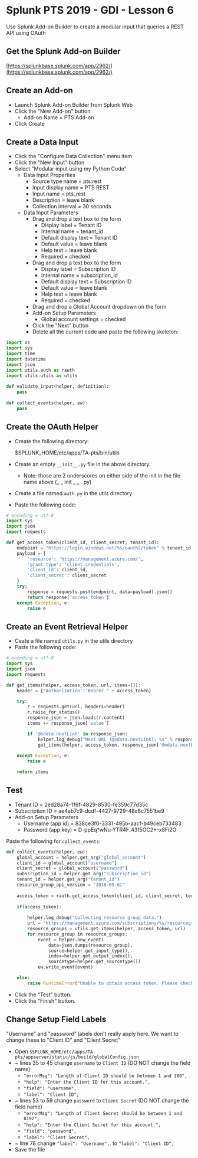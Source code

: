 # Splunk PTS 2019 - GDI - Lesson 6

Use Splunk Add-on Builder to create a modular input that queries a REST API using OAuth

## Get the Splunk Add-on Builder
[https://splunkbase.splunk.com/app/2962/](https://splunkbase.splunk.com/app/2962/)

## Create an Add-on
* Launch Splunk Add-on Builder from Splunk Web
* Click the "New Add-on" button
  * Add-on Name = PTS Add-on
* Click Create

## Create a Data Input
* Click the "Configure Data Collection" menu item
* Click the "New Input" button
* Select "Modular input using my Python Code"
  * Data Input Properties
    * Source type name = pts:rest
    * Input display name = PTS REST
    * Input name = pts_rest
    * Description = leave blank
    * Collection interval = 30 seconds
  * Data Input Parameters
    * Drag and drop a text box to the form
      * Display label = Tenant ID
      * Internal name = tenant_id
      * Default display text = Tenant ID
      * Default value = leave blank
      * Help text = leave blank
      * Required = checked
    * Drag and drop a text box to the form
      * Display label = Subscription ID
      * Internal name = subscription_id
      * Default display text = Subscription ID
      * Default value = leave blank
      * Help text = leave blank
      * Required = checked
    * Drag and drop a Global Account dropdown on the form
    * Add-on Setup Parameters
      * Global account settings = checked
    * Click the "Next" button
    * Delete all the current code and paste the following skeleton:
 
```python
import os
import sys
import time
import datetime
import json
import utils.auth as rauth
import utils.utils as utils
     
def validate_input(helper, definition):
	pass
	
def collect_events(helper, ew):
	pass
```

## Create the OAuth Helper
* Create the following directory:

    $SPLUNK_HOME/etc/apps/TA-pts/bin/utils
    
* Create an empty `__init__.py` file in the above directory.
  * Note: those are 2 underscores on either side of the init in the file name above (_ _ init _ _ . py)

* Create a file named `auth.py` in the utils directory
* Paste the following code:

```python
# encoding = utf-8
import sys
import json
import requests

def get_access_token(client_id, client_secret, tenant_id):
    endpoint = "https://login.windows.net/%s/oauth2/token" % tenant_id
    payload = {
        'resource': 'https://management.azure.com/',
        'grant_type': 'client_credentials',
        'client_id': client_id,
        'client_secret': client_secret
    }
    try:
        response = requests.post(endpoint, data=payload).json()
        return response['access_token']
    except Exception, e:
        raise e
```

## Create an Event Retrieval Helper

* Ceate a file named `utils.py` in the utils directory
* Paste the following code:

```python
# encoding = utf-8
import sys
import json
import requests

def get_items(helper, access_token, url, items=[]):
    header = {'Authorization':'Bearer ' + access_token}

    try:
        r = requests.get(url, headers=header)
        r.raise_for_status()
        response_json = json.loads(r.content)
        items += response_json['value']

        if '@odata.nextLink' in response_json:
            helper.log_debug("Next URL (@odata.nextLink): %s" % response_json['@odata.nextLink'])
            get_items(helper, access_token, response_json['@odata.nextLink'], items)
        
    except Exception, e:
        raise e

    return items
```

## Test

* Tenant ID = 2ed28a74-1f6f-4829-8530-fe359c77d35c
* Subscription ID = ae4ab7c9-dcdf-4427-9729-48e8c7551be9
* Add-on Setup Parameters
  * Username (app id) = 838ce3f0-3331-495b-aacf-b49ceb733483
  * Password (app key) = D-ppEq*wNu-YTR4F_43f5OC2+-x8Fi2O

Paste the following for `collect_events`:

```python
def collect_events(helper, ew):
    global_account = helper.get_arg("global_account")
    client_id = global_account["username"]
    client_secret = global_account["password"]
    subscription_id = helper.get_arg("subscription_id")
    tenant_id = helper.get_arg("tenant_id")
    resource_group_api_version = "2018-05-01"
    
    access_token = rauth.get_access_token(client_id, client_secret, tenant_id)
    
    if(access_token):
        
        helper.log_debug("Collecting resource group data.")
        url = "https://management.azure.com/subscriptions/%s/resourcegroups?api-version=%s" % (subscription_id, resource_group_api_version)
        resource_groups = utils.get_items(helper, access_token, url)
        for resource_group in resource_groups:
            event = helper.new_event(
                data=json.dumps(resource_group),
                source=helper.get_input_type(), 
                index=helper.get_output_index(),
                sourcetype=helper.get_sourcetype())
            ew.write_event(event)

    else:
        raise RuntimeError("Unable to obtain access token. Please check the Client ID, Client Secret, and Tenant ID")
```

* Click the "Test" button.
* Click the "Finish" button.

## Change Setup Field Labels
"Username" and "password" labels don't really apply here.  We want to change these to "Client ID" and "Client Secret"

* Open `$SPLUNK_HOME/etc/apps/TA-pts/appserver/static/js/build/globalConfig.json`
* ~ lines 35 to 45 change `username` to `Client ID` (DO NOT change the field name)
  * `"errorMsg": "Length of Client ID should be between 1 and 200", `
  * `"help": "Enter the Client ID for this account.", `
  * `"field": "username",`
  * `"label": "Client ID",`
* ~ lines 53 to 59 change `password` to `Client Secret` (DO NOT change the field name)
  * `"errorMsg": "Length of Client Secret should be between 1 and 8192",`
  * `"help": "Enter the Client Secret for this account.", `
  * `"field": "password",` 
  * `"label": "Client Secret",`
* ~ line 78 change `"label": "Username",`. to `"label": "Client ID",`
* Save the file